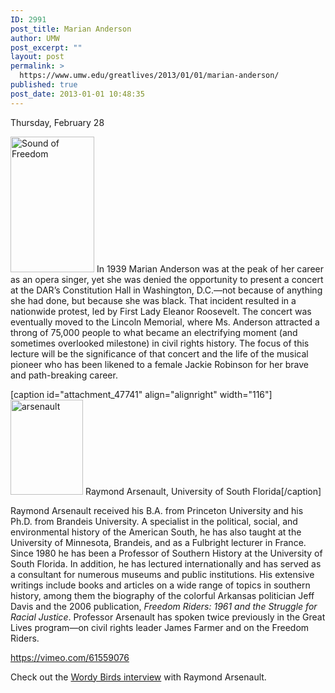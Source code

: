 ```yaml
---
ID: 2991
post_title: Marian Anderson
author: UMW
post_excerpt: ""
layout: post
permalink: >
  https://www.umw.edu/greatlives/2013/01/01/marian-anderson/
published: true
post_date: 2013-01-01 10:48:35
---
```

Thursday, February 28

<a href="http://umwwebmaster.wpengine.com/greatlives/wp-content/uploads/sites/8/2012/11/Sound-of-Freedom.jpg"><img class="  wp-image-47621 alignleft" src="http://umwwebmaster.wpengine.com/greatlives/wp-content/uploads/sites/8/2012/11/Sound-of-Freedom-185x300.jpg" alt="Sound of Freedom" width="134" height="217" /></a> In 1939 Marian Anderson was at the peak of her career as an opera singer, yet she was denied the opportunity to present a concert at the DAR’s Constitution Hall in Washington, D.C.—not because of anything she had done, but because she was black. That incident resulted in a nationwide protest, led by First Lady Eleanor Roosevelt. The concert was eventually moved to the Lincoln Memorial, where Ms. Anderson attracted a throng of 75,000 people to what became an electrifying moment (and sometimes overlooked milestone) in civil rights history. The focus of this lecture will be the significance of that concert and the life of the musical pioneer who has been likened to a female Jackie Robinson for her brave and path-breaking career.

[caption id="attachment_47741" align="alignright" width="116"]<a href="http://umwwebmaster.wpengine.com/greatlives/wp-content/uploads/sites/8/2012/11/arsenault.jpg"><img class="  wp-image-47741" src="http://umwwebmaster.wpengine.com/greatlives/wp-content/uploads/sites/8/2012/11/arsenault.jpg" alt="arsenault" width="116" height="152" /></a> Raymond Arsenault, University of South Florida[/caption]

Raymond Arsenault received his B.A. from Princeton University and his Ph.D. from Brandeis University. A specialist in the political, social, and environmental history of the American South, he has also taught at the University of Minnesota, Brandeis, and as a Fulbright lecturer in France. Since 1980 he has been a Professor of Southern History at the University of South Florida. In addition, he has lectured internationally and has served as a consultant for numerous museums and public institutions. His extensive writings include books and articles on a wide range of topics in southern history, among them the biography of the colorful Arkansas politician Jeff Davis and the 2006 publication, <i>Freedom Riders: 1961 and the Struggle for Racial Justice</i>. Professor Arsenault has spoken twice previously in the Great Lives program—on civil rights leader James Farmer and on the Freedom Riders.

https://vimeo.com/61559076

Check out the <a title="Marian Anderson" href="http://wordybirds.org/2013/03/29/raymond-arsenault/">Wordy Birds interview</a> with Raymond Arsenault.